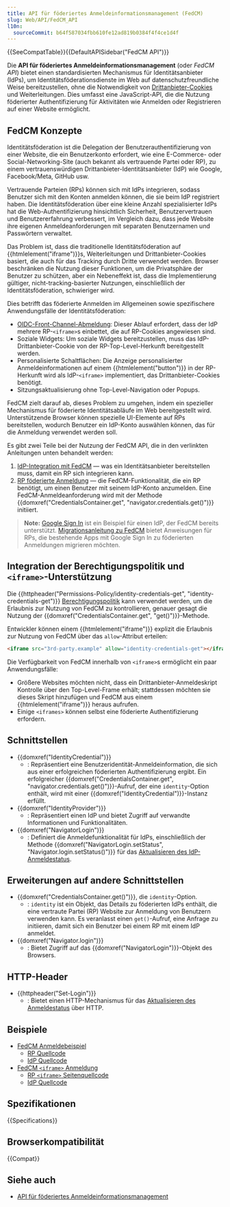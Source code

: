 ```yaml
---
title: API für föderiertes Anmeldeinformationsmanagement (FedCM)
slug: Web/API/FedCM_API
l10n:
  sourceCommit: b64f587034fbb610fe12ad819b0384f4f4ce1d4f
---
```


{{SeeCompatTable}}{{DefaultAPISidebar("FedCM API")}}

Die **API für föderiertes Anmeldeinformationsmanagement** (oder _FedCM API_) bietet einen standardisierten Mechanismus für Identitätsanbieter (IdPs), um Identitätsföderationsdienste im Web auf datenschutzfreundliche Weise bereitzustellen, ohne die Notwendigkeit von [Drittanbieter-Cookies](/de/docs/Web/Privacy/Third-party_cookies) und Weiterleitungen. Dies umfasst eine JavaScript-API, die die Nutzung föderierter Authentifizierung für Aktivitäten wie Anmelden oder Registrieren auf einer Website ermöglicht.

## FedCM Konzepte

Identitätsföderation ist die Delegation der Benutzerauthentifizierung von einer Website, die ein Benutzerkonto erfordert, wie eine E-Commerce- oder Social-Networking-Site (auch bekannt als vertrauende Partei oder RP), zu einem vertrauenswürdigen Drittanbieter-Identitätsanbieter (IdP) wie Google, Facebook/Meta, GitHub usw.

Vertrauende Parteien (RPs) können sich mit IdPs integrieren, sodass Benutzer sich mit den Konten anmelden können, die sie beim IdP registriert haben. Die Identitätsföderation über eine kleine Anzahl spezialisierter IdPs hat die Web-Authentifizierung hinsichtlich Sicherheit, Benutzervertrauen und Benutzererfahrung verbessert, im Vergleich dazu, dass jede Website ihre eigenen Anmeldeanforderungen mit separaten Benutzernamen und Passwörtern verwaltet.

Das Problem ist, dass die traditionelle Identitätsföderation auf {{htmlelement("iframe")}}s, Weiterleitungen und Drittanbieter-Cookies basiert, die auch für das Tracking durch Dritte verwendet werden. Browser beschränken die Nutzung dieser Funktionen, um die Privatsphäre der Benutzer zu schützen, aber ein Nebeneffekt ist, dass die Implementierung gültiger, nicht-tracking-basierter Nutzungen, einschließlich der Identitätsföderation, schwieriger wird.

Dies betrifft das föderierte Anmelden im Allgemeinen sowie spezifischere Anwendungsfälle der Identitätsföderation:

- [OIDC-Front-Channel-Abmeldung](https://openid.net/specs/openid-connect-frontchannel-1_0.html): Dieser Ablauf erfordert, dass der IdP mehrere RP-`<iframe>`s einbettet, die auf RP-Cookies angewiesen sind.
- Soziale Widgets: Um soziale Widgets bereitzustellen, muss das IdP-Drittanbieter-Cookie von der RP-Top-Level-Herkunft bereitgestellt werden.
- Personalisierte Schaltflächen: Die Anzeige personalisierter Anmeldeinformationen auf einem {{htmlelement("button")}} in der RP-Herkunft wird als IdP-`<iframe>` implementiert, das Drittanbieter-Cookies benötigt.
- Sitzungsaktualisierung ohne Top-Level-Navigation oder Popups.

FedCM zielt darauf ab, dieses Problem zu umgehen, indem ein spezieller Mechanismus für föderierte Identitätsabläufe im Web bereitgestellt wird. Unterstützende Browser können spezielle UI-Elemente auf RPs bereitstellen, wodurch Benutzer ein IdP-Konto auswählen können, das für die Anmeldung verwendet werden soll.

Es gibt zwei Teile bei der Nutzung der FedCM API, die in den verlinkten Anleitungen unten behandelt werden:

1. [IdP-Integration mit FedCM](/de/docs/Web/API/FedCM_API/IDP_integration) — was ein Identitätsanbieter bereitstellen muss, damit ein RP sich integrieren kann.
2. [RP föderierte Anmeldung](/de/docs/Web/API/FedCM_API/RP_sign-in) — die FedCM-Funktionalität, die ein RP benötigt, um einen Benutzer mit seinem IdP-Konto anzumelden. Eine FedCM-Anmeldeanforderung wird mit der Methode {{domxref("CredentialsContainer.get", "navigator.credentials.get()")}} initiiert.

> **Note:** [Google Sign In](https://developers.google.com/identity/gsi/web/guides/overview) ist ein Beispiel für einen IdP, der FedCM bereits unterstützt. [Migrationsanleitung zu FedCM](https://developers.google.com/identity/gsi/web/guides/fedcm-migration) bietet Anweisungen für RPs, die bestehende Apps mit Google Sign In zu föderierten Anmeldungen migrieren möchten.

## Integration der Berechtigungspolitik und `<iframe>`-Unterstützung

Die {{httpheader("Permissions-Policy/identity-credentials-get", "identity-credentials-get")}} [Berechtigungspolitik](/de/docs/Web/HTTP/Permissions_Policy) kann verwendet werden, um die Erlaubnis zur Nutzung von FedCM zu kontrollieren, genauer gesagt die Nutzung der {{domxref("CredentialsContainer.get", "get()")}}-Methode.

Entwickler können einem {{htmlelement("iframe")}} explizit die Erlaubnis zur Nutzung von FedCM über das `allow`-Attribut erteilen:

```html
<iframe src="3rd-party.example" allow="identity-credentials-get"></iframe>
```

Die Verfügbarkeit von FedCM innerhalb von `<iframe>`s ermöglicht ein paar Anwendungsfälle:

- Größere Websites möchten nicht, dass ein Drittanbieter-Anmeldeskript Kontrolle über den Top-Level-Frame erhält; stattdessen möchten sie dieses Skript hinzufügen und FedCM aus einem {{htmlelement("iframe")}} heraus aufrufen.
- Einige `<iframes>` können selbst eine föderierte Authentifizierung erfordern.

## Schnittstellen

- {{domxref("IdentityCredential")}}
  - : Repräsentiert eine Benutzeridentität-Anmeldeinformation, die sich aus einer erfolgreichen föderierten Authentifizierung ergibt. Ein erfolgreicher {{domxref("CredentialsContainer.get", "navigator.credentials.get()")}}-Aufruf, der eine `identity`-Option enthält, wird mit einer {{domxref("IdentityCredential")}}-Instanz erfüllt.
- {{domxref("IdentityProvider")}}
  - : Repräsentiert einen IdP und bietet Zugriff auf verwandte Informationen und Funktionalitäten.
- {{domxref("NavigatorLogin")}}
  - : Definiert die Anmeldefunktionalität für IdPs, einschließlich der Methode {{domxref("NavigatorLogin.setStatus", "Navigator.login.setStatus()")}} für das [Aktualisieren des IdP-Anmeldestatus](/de/docs/Web/API/FedCM_API/IDP_integration#update_login_status_using_the_login_status_api).

## Erweiterungen auf andere Schnittstellen

- {{domxref("CredentialsContainer.get()")}}, die `identity`-Option.
  - : `identity` ist ein Objekt, das Details zu föderierten IdPs enthält, die eine vertraute Partei (RP) Website zur Anmeldung von Benutzern verwenden kann. Es veranlasst einen `get()`-Aufruf, eine Anfrage zu initiieren, damit sich ein Benutzer bei einem RP mit einem IdP anmeldet.
- {{domxref("Navigator.login")}}
  - : Bietet Zugriff auf das {{domxref("NavigatorLogin")}}-Objekt des Browsers.

## HTTP-Header

- {{httpheader("Set-Login")}}
  - : Bietet einen HTTP-Mechanismus für das [Aktualisieren des Anmeldestatus](/de/docs/Web/API/FedCM_API/IDP_integration#update_login_status_using_the_login_status_api) über HTTP.

## Beispiele

- [FedCM Anmeldebeispiel](https://fedcm-rp-demo.glitch.me/)
  - [RP Quellcode](https://glitch.com/edit/#!/fedcm-rp-demo?path=server.js%3A1%3A0)
  - [IdP Quellcode](https://glitch.com/edit/#!/fedcm-idp-demo?path=server.js%3A1%3A0)
- [FedCM `<iframe>` Anmeldung](https://fedcm-main-frame.glitch.me/)
  - [RP `<iframe>` Seitenquellcode](https://glitch.com/edit/#!/fedcm-main-frame?path=index.html%3A1%3A0)
  - [IdP Quellcode](https://glitch.com/edit/#!/webid-fcm-idp-single?path=server.js%3A1%3A0)

## Spezifikationen

{{Specifications}}

## Browserkompatibilität

{{Compat}}

## Siehe auch

- [API für föderiertes Anmeldeinformationsmanagement](https://developers.google.com/privacy-sandbox/cookies/fedcm)
